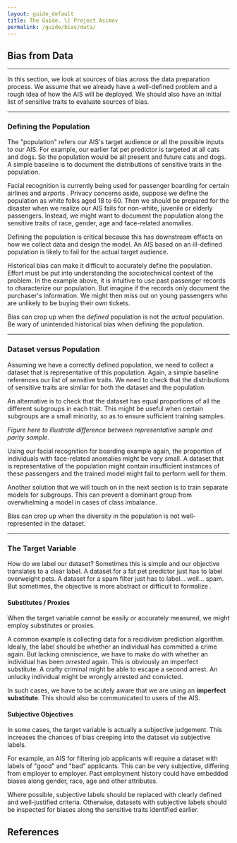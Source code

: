 ```yaml
---
layout: guide_default
title: The Guide. \| Project Asimov
permalink: /guide/bias/data/
---
```


## Bias from Data

---

In this section, we look at sources of bias across the data preparation process. We assume that we already have a well-defined problem and a rough idea of how the AIS will be deployed. We should also have an initial list of sensitive traits to evaluate sources of bias.

---

### Defining the Population

The "population" refers our AIS's target audience or all the possible inputs to our AIS. For example, our earlier fat pet predictor is targeted at all cats and dogs. So the population would be all present and future cats and dogs. A simple baseline is to document the distributions of sensitive traits in the population.

<p class="box-blue">
  Facial recognition is currently being used for passenger boarding for certain airlines and airports <dt-cite cite="funk2019i"></dt-cite>. Privacy concerns aside, suppose we define the population as white folks aged 18 to 60. Then we should be prepared for the disaster when we realize our AIS fails for non-white, juvenile or elderly passengers. Instead, we might want to document the population along the sensitive traits of race, gender, age and face-related anomalies.
</p>

Defining the population is critical because this has downstream effects on how we collect data and design the model. An AIS based on an ill-defined population is likely to fail for the actual target audience.

Historical bias <dt-cite cite="suresh2019framework"></dt-cite> can make it difficult to accurately define the population. Effort must be put into understanding the sociotechnical context of the problem. In the example above, it is intuitive to use past passenger records to characterize our population. But imagine if the records only document the purchaser's information. We might then miss out on young passengers who are unlikely to be buying their own tickets.

<p class="box-red emph">
  Bias can crop up when the <em>defined</em> population is not the <em>actual</em> population. Be wary of unintended historical bias when defining the population.
</p>

---

### Dataset versus Population

Assuming we have a correctly defined population, we need to collect a dataset that is representative of this population. Again, a simple baseline references our list of sensitive traits. We need to check that the distributions of sensitive traits are similar for both the dataset and the population.

An alternative is to check that the dataset has equal proportions of all the different subgroups in each trait. This might be useful when certain subgroups are a small minority, so as to ensure sufficient training samples.

*Figure here to illustrate difference between representative sample and parity sample.*

<p class="box-blue">
  Using our facial recognition for boarding example again, the proportion of individuals with face-related anomalies might be very small. A dataset that is representative of the population might contain insufficient instances of these passengers and the trained model might fail to perform well for them.
</p>

Another solution that we will touch on in the next section is to train separate models for subgroups. This can prevent a dominant group from overwhelming a model in cases of class imbalance.

<p class="box-red emph">
  Bias can crop up when the diversity in the population is not well-represented in the dataset. 
</p>

---

### The Target Variable

How do we label our dataset? Sometimes this is simple and our objective translates to a clear label. A dataset for a fat pet predictor just has to label overweight pets. A dataset for a spam filter just has to label... well... spam. But sometimes, the objective is more abstract or difficult to formalize <dt-cite cite="barocas2016big"></dt-cite>.

#### Substitutes / Proxies

When the target variable cannot be easily or accurately measured, we might employ substitutes or proxies.

<p class="box-blue">
  A common example is collecting data for a recidivism prediction algorithm. Ideally, the label should be whether an individual has committed a crime again. But lacking omniscience, we have to make do with whether an individual has been <em>arrested</em> again. This is obviously an imperfect substitute. A crafty criminal might be able to escape a second arrest. An unlucky individual might be wrongly arrested and convicted.
</p>

In such cases, we have to be acutely aware that we are using an **imperfect substitute**. This should also be communicated to users of the AIS.

#### Subjective Objectives

In some cases, the target variable is actually a subjective judgement. This increases the chances of bias creeping into the dataset via subjective labels.

<p class="box-blue">
  For example, an AIS for filtering job applicants will require a dataset with labels of "good" and "bad" applicants. This can be very subjective, differing from employer to employer. Past employment history could have embedded biases along gender, race, age and other attributes.
</p>

Where possible, subjective labels should be replaced with clearly defined and well-justified criteria. Otherwise, datasets with subjective labels should be inspected for biases along the sensitive traits identified earlier.

<tofro prevtext="Sources of Bias" prevlink="../sources/"></tofro>

## References

<dt-bibliography></dt-bibliography>

<script type="text/bibliography">

@misc{funk2019i,
  title = {I Opted Out of Facial Recognition at the Airport — It Wasn't Easy},
  author={Funk, Allie},
  url={https://www.wired.com/story/opt-out-of-facial-recognition-at-the-airport/},
  year={2019},
  note = {Accessed: 2019-07-15},
  publisher={Wired}
}

@article{suresh2019framework,
  title={A Framework for Understanding Unintended Consequences of Machine Learning},
  author={Suresh, Harini and Guttag, John V},
  journal={arXiv preprint arXiv:1901.10002},
  year={2019}
}

@article{barocas2016big,
  title={Big data's disparate impact},
  author={Barocas, Solon and Selbst, Andrew D},
  journal={Calif. L. Rev.},
  volume={104},
  pages={671},
  year={2016},
  publisher={HeinOnline}
}

</script>
